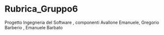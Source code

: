 # Rubrica_Gruppo6
Progetto Ingegneria del Software  , componenti Avallone Emanuele, Gregorio Barberio , Emanuele Barbato
